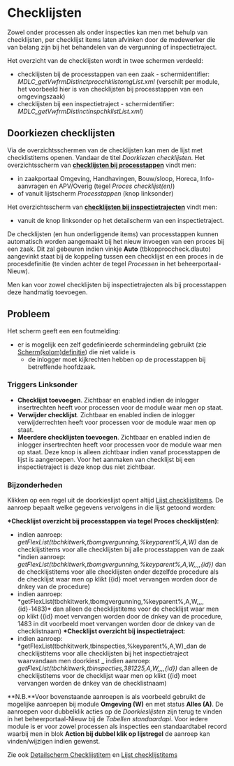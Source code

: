 # Checklijsten

Zowel onder processen als onder inspecties kan men met behulp van checklijsten, per checklijst items laten afvinken door de medewerker die van belang zijn bij het behandelen van de vergunning of inspectietraject.

Het overzicht van de checklijsten wordt in twee schermen verdeeld:

- checklijsten bij de processtappen van een zaak - schermidentifier: _MDLC_getVwfrmDistinctprocchklistomgList.xml_ (verschilt per module, het voorbeeld hier is van checklijsten bij processtappen van een omgevingszaak)
- checklijsten bij een inspectietraject - schermidentifier: _MDLC_getVwfrmDistinctinspchklistList.xml_)

## Doorkiezen checklijsten

Via de overzichtsschermen van de checklijsten kan men de lijst met checklistitems openen. Vandaar de titel _Doorkiezen checklijsten_.
Het overzichtsscherm van **[checklijsten bij processtappen](/docs/probleemoplossing/module_overstijgende_schermen/checklijsten/lijst_checklistitems.md)** vindt men:

- in zaakportaal Omgeving, Handhavingen, Bouw/sloop, Horeca, Info-aanvragen en APV/Overig (tegel _Proces checklijst(en)_)
- of vanuit lijstscherm _Processtappen_ (knop linksonder)

Het overzichtsscherm van **[checklijsten bij inspectietrajecten](/docs/probleemoplossing/module_overstijgende_schermen/checklijsten/detail_checklistitem.md)** vindt men:

- vanuit de knop linksonder op het detailscherm van een inspectietraject.

De checklijsten (en hun onderliggende items) van processtappen kunnen automatisch worden aangemaakt bij het nieuw invoegen van een proces bij een zaak. Dit zal gebeuren indien vinkje **Auto** (tbkopproccheck.dlauto) aangevinkt staat bij de koppeling tussen een checklijst en een proces in de procesdefinitie (te vinden achter de tegel _Processen_ in het beheerportaal-Nieuw).

Men kan voor zowel checklijsten bij inspectietrajecten als bij processtappen deze handmatig toevoegen.

## Probleem

Het scherm geeft een een foutmelding:

- er is mogelijk een zelf gedefinieerde schermindeling gebruikt (zie [Scherm(kolom)definitie](/docs/instellen_inrichten/schermdefinitie/README.md)) die niet valide is
  - de inlogger moet kijkrechten hebben op de processtappen bij betreffende hoofdzaak.

### Triggers Linksonder

- **Checklijst toevoegen**. Zichtbaar en enabled indien de inlogger insertrechten heeft voor processen voor de module waar men op staat.
- **Verwijder checklijst**. Zichtbaar en enabled indien de inlogger verwijderrechten heeft voor processen voor de module waar men op staat.
- **Meerdere checklijsten toevoegen**. Zichtbaar en enabled indien de inlogger insertrechten heeft voor processen voor de module waar men op staat. Deze knop is alleen zichtbaar indien vanaf processtappen de lijst is aangeroepen. Voor het aanmaken van checklijst bij een inspectietraject is deze knop dus niet zichtbaar.

### Bijzonderheden

Klikken op een regel uit de doorkieslijst opent altijd [Lijst checklijstitems](/docs/probleemoplossing/module_overstijgende_schermen/checklijsten/lijst_checklistitems.md). De aanroep bepaalt welke gegevens vervolgens in die lijst getoond worden:

**\*Checklijst overzicht bij processtappen via tegel Proces checklijst(en)**:
- indien aanroep: *getFlexList(tbchkitwerk,tbomgvergunning,%keyparent%,A,W)* dan de checklijstitems voor alle checklijsten bij alle processtappen van de zaak
*indien aanroep: _getFlexList(tbchkitwerk,tbomgvergunning,%keyparent%,A,W,,,,{id})_ dan de checklijstitems voor alle checklijsten onder dezelfde procedure als de checklijst waar men op klikt ({id} moet vervangen worden door de dnkey van de procedure)
- indien aanroep: *getFlexList(tbchkitwerk,tbomgvergunning,%keyparent%,A,W,,,,{id}-1483)\* dan alleen de checklijstitems voor de checklijst waar men op klikt ({id} moet vervangen worden door de dnkey van de procedure, 1483 in dit voorbeeld moet vervangen worden door de dnkey van de checklistnaam)
**\*Checklijst overzicht bij inspectietraject**:
- indien aanroep: *getFlexList(tbchkitwerk,tbinspecties,%keyparent%,A,W)_dan de checklijstitems voor alle checklijsten bij het inspectietraject waarvandaan men doorkiest
_ indien aanroep: _getFlexList(tbchkitwerk,tbinspecties,381225,A,W,,,,{id})_ dan alleen de checklijstitems voor de checklijst waar men op klikt ({id} moet vervangen worden de dnkey van de checklistnaam)

**N.B.**Voor bovenstaande aanroepen is als voorbeeld gebruikt de mogelijke aanroepen bij module **Omgeving (W)** en met status **Alles (A)**. De aanroepen voor dubbelklik acties op de _Doorkieslijsten_ zijn terug te vinden in het beheerportaal-Nieuw bij de _Tabellen standaardapi_. Voor iedere module is er voor zowel processen als inspecties een standaardtabel record waarbij men in blok **Action bij dubbel klik op lijstregel** de aanroep kan vinden/wijzigen indien gewenst.

Zie ook [Detailscherm Checklijstitem](/docs/probleemoplossing/module_overstijgende_schermen/checklijsten/detail_checklistitem.md) en [Lijst checklijstitems](/docs/probleemoplossing/module_overstijgende_schermen/checklijsten/lijst_checklistitems.md)
